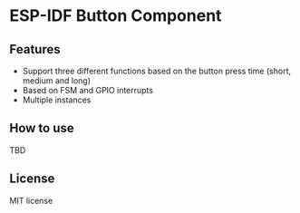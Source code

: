 # ESP-IDF Button Component
## Features

- Support three different functions based on the button press time (short, medium and long)
- Based on FSM and GPIO interrupts
- Multiple instances

## How to use

TBD

## License

MIT license
